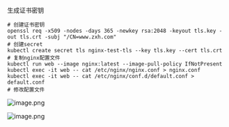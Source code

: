 生成证书密钥
```shell
# 创建证书密钥
openssl req -x509 -nodes -days 365 -newkey rsa:2048 -keyout tls.key -out tls.crt -subj "/CN=www.zxh.com"
# 创建secret
kubectl create secret tls nginx-test-tls --key tls.key --cert tls.crt 
# 复制nginx配置文件
kubectl run web --image nginx:latest --image-pull-policy IfNotPresent
kubectl exec -it web -- cat /etc/nginx/nginx.conf > nginx.conf
kubectl exec -it web -- cat /etc/nginx/conf.d/default.conf > default.conf
# 修改配置文件
```
![image.png](https://gitee.com/zhaojiedong/img/raw/master/202408050901394.png)

![image.png](https://gitee.com/zhaojiedong/img/raw/master/202408050901784.png)

